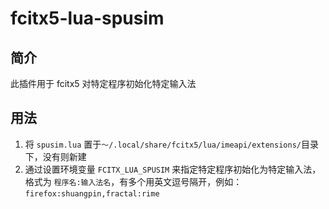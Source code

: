 # fcitx5-lua-spusim

## 简介
此插件用于 fcitx5 对特定程序初始化特定输入法

## 用法
1. 将 `spusim.lua` 置于`～/.local/share/fcitx5/lua/imeapi/extensions/`目录下，没有则新建
2. 通过设置环境变量 `FCITX_LUA_SPUSIM` 来指定特定程序初始化为特定输入法，格式为 `程序名:输入法名`，有多个用英文逗号隔开，例如： `firefox:shuangpin,fractal:rime`

